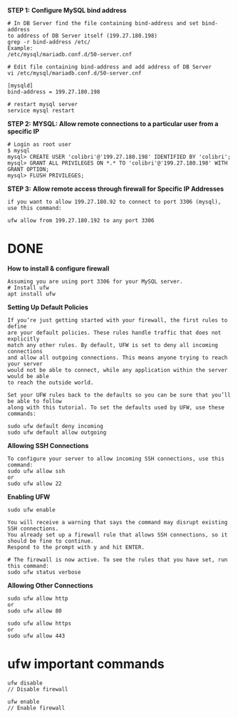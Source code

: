 **STEP 1:**
**Configure MySQL bind address**
```
# In DB Server find the file containing bind-address and set bind-address 
to address of DB Server itself (199.27.180.198)
grep -r bind-address /etc/
Example:
/etc/mysql/mariadb.conf.d/50-server.cnf

# Edit file containing bind-address and add address of DB Server
vi /etc/mysql/mariadb.conf.d/50-server.cnf

[mysqld]
bind-address = 199.27.180.198

# restart mysql server
service mysql restart
```

**STEP 2:**
**MYSQL: Allow remote connections to a particular user from a specific IP**
```
# Login as root user
$ mysql
mysql> CREATE USER 'colibri'@'199.27.180.198' IDENTIFIED BY 'colibri';
mysql> GRANT ALL PRIVILEGES ON *.* TO 'colibri'@'199.27.180.198' WITH GRANT OPTION;
mysql> FLUSH PRIVILEGES;
```

**STEP 3:**
**Allow remote access through firewall for Specific IP Addresses**
```
if you want to allow 199.27.180.92 to connect to port 3306 (mysql), use this command:

ufw allow from 199.27.180.192 to any port 3306
```

# DONE

**How to install & configure firewall**
```
Assuming you are using port 3306 for your MySQL server.
# Install ufw
apt install ufw
```

**Setting Up Default Policies**
```
If you’re just getting started with your firewall, the first rules to define 
are your default policies. These rules handle traffic that does not explicitly 
match any other rules. By default, UFW is set to deny all incoming connections 
and allow all outgoing connections. This means anyone trying to reach your server 
would not be able to connect, while any application within the server would be able 
to reach the outside world.

Set your UFW rules back to the defaults so you can be sure that you’ll be able to follow 
along with this tutorial. To set the defaults used by UFW, use these commands:

sudo ufw default deny incoming
sudo ufw default allow outgoing
```

**Allowing SSH Connections**
```
To configure your server to allow incoming SSH connections, use this command:
sudo ufw allow ssh
or
sudo ufw allow 22
```

**Enabling UFW**
```
sudo ufw enable

You will receive a warning that says the command may disrupt existing SSH connections. 
You already set up a firewall rule that allows SSH connections, so it should be fine to continue. 
Respond to the prompt with y and hit ENTER.

# The firewall is now active. To see the rules that you have set, run this command:
sudo ufw status verbose
```

**Allowing Other Connections**
```
sudo ufw allow http
or
sudo ufw allow 80

sudo ufw allow https
or
sudo ufw allow 443
```

# ufw important commands

```
ufw disable
// Disable firewall

ufw enable
// Enable firewall


```
